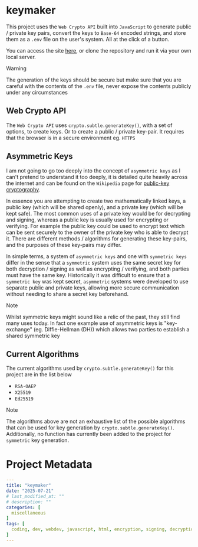 # keymaker
This project uses the `Web Crypto API` built into `JavaScript` to generate public / private key pairs, convert the keys to `Base-64` encoded strings, and store them as a `.env` file on the user's system. All at the click of a button.

You can access the site [here](https://scarletti-ben.github.io/keymaker), or clone the repository and run it via your own local server.

> [!WARNING]
> The generation of the keys should be secure but make sure that you are careful with the contents of the `.env` file, never expose the contents publicly under any circumstances

## Web Crypto API
The `Web Crypto API` uses `crypto.subtle.generateKey()`, with a set of options, to create keys. Or to create a public / private key-pair. It requires that the browser is in a secure environment eg. `HTTPS`

## Asymmetric Keys
I am not going to go too deeply into the concept of `asymmetric keys` as I can't pretend to understand it too deeply, it is detailed quite heavily across the internet and can be found on the `Wikipedia` page for [public-key cryptography](https://en.wikipedia.org/wiki/Public-key_cryptography). 

In essence you are attempting to create two mathematically linked keys, a public key (which will be shared openly), and a private key (which will be kept safe). The most common uses of a private key would be for decrypting and signing, whereas a public key is usually used for encrypting or verifying. For example the public key could be used to encrypt text which can be sent securely to the owner of the private key who is able to decrypt it. There are different methods / algorithms for generating these key-pairs, and the purposes of these key-pairs may differ.

In simple terms, a system of `asymmetric keys` and one with `symmetric keys` differ in the sense that a `symmetric` system uses the same secret key for both decryption / signing as well as encrypting / verifying, and both parties must have the same key. Historically it was difficult to ensure that a `symmetric key` was kept secret, `asymmetric` systems were developed to use separate public and private keys, allowing more secure communication without needing to share a secret key beforehand.

> [!NOTE]
> Whilst symmetric keys might sound like a relic of the past, they still find many uses today. In fact one example use of asymmetric keys is "key-exchange" (eg. Diffie-Hellman (DH)) which allows two parties to establish a shared symmetric key

## Current Algorithms
The current algorithms used by `crypto.subtle.generateKey()` for this project are in the list below
- `RSA-OAEP`
- `X25519`
- `Ed25519`

> [!NOTE]
> The algorithms above are not an exhaustive list of the possible algorithms that can be used for key generation by `crypto.subtle.generateKey()`. Additionally, no function has currently been added to the project for `symmetric` key generation.

# Project Metadata
```yaml
---
title: "keymaker"
date: "2025-07-21"
# last_modified_at: ""
# description: ""
categories: [
  miscellaneous
]
tags: [
  coding, dev, webdev, javascript, html, encryption, signing, decryption, cipher, cryptography, private key, public key, key pairs, key-pairs, symmetric keys, asymmetric keys, cryptographic algorithms, web crypto api, base64, .env, environment variables
]
---
```